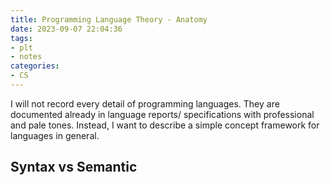 ```yaml
---
title: Programming Language Theory - Anatomy
date: 2023-09-07 22:04:36
tags:
- plt
- notes
categories:
- CS
---
```


I will not record every detail of programming languages. They are documented already in language reports/
specifications with professional and pale tones. Instead, I want to describe a simple concept framework for
languages in general.

## Syntax vs Semantic


